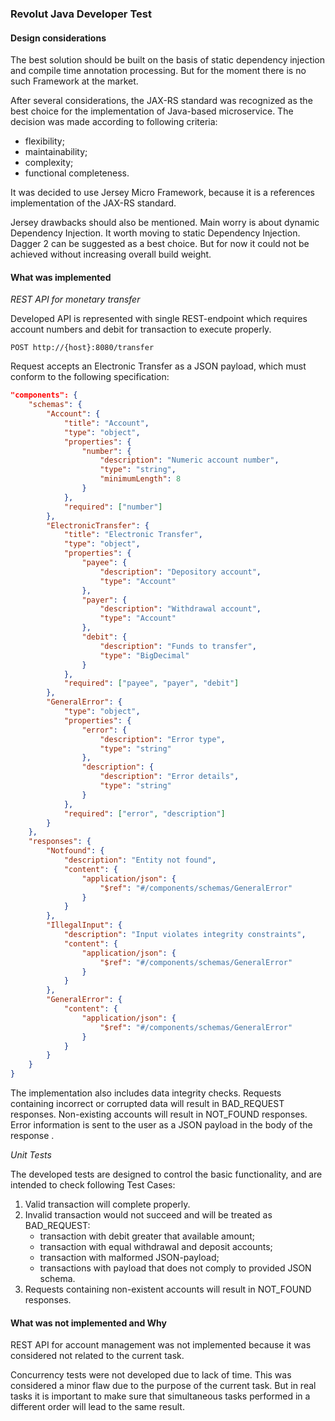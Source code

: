 ### Revolut Java Developer Test 

#### Design considerations

The best solution should be built on the basis of static dependency injection and compile time annotation processing. But for the moment there is no such Framework at the market.

After several considerations, the JAX-RS standard was recognized as the best choice for the implementation of Java-based microservice. The decision was made according to following criteria:

- flexibility;
- maintainability;
- complexity;
- functional completeness.

It was decided to use Jersey Micro Framework, because it is a references implementation of the JAX-RS standard. 

Jersey drawbacks should also be mentioned. Main worry is about dynamic Dependency Injection. It worth moving to static Dependency Injection. Dagger 2 can be suggested as a best choice. But for now it could not be achieved without increasing overall build weight.

#### What was implemented

*REST API for monetary transfer*

Developed API is represented with single REST-endpoint which requires account numbers and debit for transaction to execute properly. 

```http
POST http://{host}:8080/transfer
```

Request accepts an Electronic Transfer as a JSON payload, which must conform to the following specification:

```json
"components": {
    "schemas": {
        "Account": {
            "title": "Account",
            "type": "object",
            "properties": {
                "number": {
                    "description": "Numeric account number",
                    "type": "string",
                    "minimumLength": 8
                }
            },
            "required": ["number"]
        },
        "ElectronicTransfer": {
            "title": "Electronic Transfer",
            "type": "object",
            "properties": {
                "payee": {
                    "description": "Depository account",
                    "type": "Account"
                },
                "payer": {
                    "description": "Withdrawal account",
                    "type": "Account"
                },
                "debit": {
                    "description": "Funds to transfer",
                    "type": "BigDecimal"
                }
            },
            "required": ["payee", "payer", "debit"]
        },
        "GeneralError": {
            "type": "object",
            "properties": {
                "error": {
                    "description": "Error type",
					"type": "string"
                },
                "description": {
                    "description": "Error details",
                    "type": "string"
                }
            },
            "required": ["error", "description"]
        }
    },
    "responses": {
        "Notfound": {
            "description": "Entity not found",
            "content": {
                "application/json": {
                    "$ref": "#/components/schemas/GeneralError"
                }
            }
        },
		"IllegalInput": {
            "description": "Input violates integrity constraints",
            "content": {
                "application/json": {
                    "$ref": "#/components/schemas/GeneralError"
                }
            }
        },
        "GeneralError": {
            "content": {
                "application/json": {
                    "$ref": "#/components/schemas/GeneralError"
                }
            }
        }
    }
}
```

The implementation also includes data integrity checks. Requests containing incorrect or corrupted data will result in BAD_REQUEST responses. Non-existing accounts will result in NOT_FOUND responses. Error information is sent to the user as a JSON payload in the body of the response .

*Unit Tests*

The developed tests are designed to control the basic functionality, and are intended to check following Test Cases:

1. Valid transaction will complete properly.
2. Invalid transaction would not succeed and will be treated as BAD_REQUEST:
   - transaction with debit greater that available amount;
   - transaction with equal withdrawal and deposit accounts;
   - transaction with malformed JSON-payload;
   - transactions with payload that does not comply to provided JSON schema.
3. Requests containing non-existent accounts will result in NOT_FOUND responses.

#### What was not implemented and Why

REST API for account management was not implemented because it was considered not related to the current task.

Concurrency tests were not developed due to lack of time. This was considered a minor flaw due to the purpose of the current task. But in real tasks it is important to make sure that simultaneous tasks performed in a different order will lead to the same result.